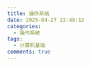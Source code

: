```yaml
---
title: 操作系统
date: 2025-04-27 22:49:12
categories: 
  - 操作系统
tags:
  - 计算机基础
comments: true
---
```



